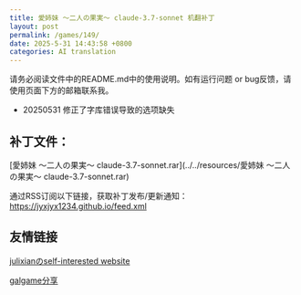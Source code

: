 ```yaml
---
title: 愛姉妹 ～二人の果実～ claude-3.7-sonnet 机翻补丁
layout: post
permalink: /games/149/
date: 2025-5-31 14:43:58 +0800
categories: AI translation
---
```



请务必阅读文件中的README.md中的使用说明。如有运行问题 or bug反馈，请使用页面下方的邮箱联系我。

- 20250531 修正了字库错误导致的选项缺失

## 补丁文件：

[愛姉妹 ～二人の果実～ claude-3.7-sonnet.rar](../../resources/愛姉妹 ～二人の果実～ claude-3.7-sonnet.rar)

 

通过RSS订阅以下链接，获取补丁发布/更新通知：https://jyxjyx1234.github.io/feed.xml

## 友情链接

[julixianのself-interested website](https://julixian-siw.worldsystem.top/) 

[galgame分享](https://t.me/galgpt)